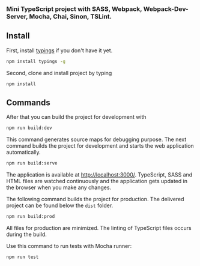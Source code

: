 ### Mini TypeScript project with SASS, Webpack, Webpack-Dev-Server, Mocha, Chai, Sinon, TSLint.

## Install

First, install [typings](https://github.com/typings/typings) if you don't have it yet.

```sh
npm install typings -g
```

Second, clone and install project by typing

```sh
npm install
```

## Commands

After that you can build the project for development with

```sh
npm run build:dev
```

This command generates source maps for debugging purpose. The next command builds the project for development and starts the web application automatically.

```sh
npm run build:serve
```

The application is available at [http://localhost:3000/](http://localhost:3000/). TypeScript, SASS and HTML files are watched continuously and the application gets updated in the browser when you make any changes.

The following command builds the project for production. The delivered project can be found below the `dist` folder.

```sh
npm run build:prod
```

All files for production are minimized. The linting of TypeScript files occurs during the build.

Use this command to run tests with Mocha runner:

```sh
npm run test
```
